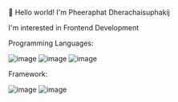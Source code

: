 👋 Hello world! I'm Pheeraphat Dherachaisuphakij 

I'm interested in Frontend Development

Programming Languages:

![image](https://user-images.githubusercontent.com/107838345/175941115-4e8ffc37-3241-4df2-b753-cb262d9bd479.png)  ![image](https://user-images.githubusercontent.com/107838345/175941151-4d303b74-6920-4b3d-8136-68630c1f1bd5.png)  ![image](https://user-images.githubusercontent.com/107838345/175941186-86539f97-45a5-455b-a6a1-b92cef3bf30a.png)

Framework:

![image](https://user-images.githubusercontent.com/107838345/175941511-04999183-2a29-4cd9-a02a-0367cbaa5b98.png) ![image](https://user-images.githubusercontent.com/107838345/175941542-a83d3d15-8292-4471-a65b-0b6e3ff6eb82.png)










